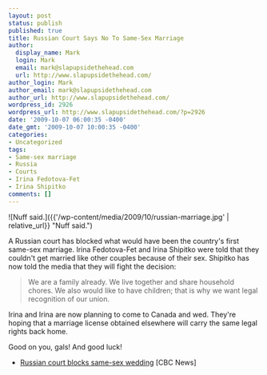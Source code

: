 ```yaml
---
layout: post
status: publish
published: true
title: Russian Court Says No To Same-Sex Marriage
author:
  display_name: Mark
  login: Mark
  email: mark@slapupsidethehead.com
  url: http://www.slapupsidethehead.com/
author_login: Mark
author_email: mark@slapupsidethehead.com
author_url: http://www.slapupsidethehead.com/
wordpress_id: 2926
wordpress_url: http://www.slapupsidethehead.com/?p=2926
date: '2009-10-07 06:00:35 -0400'
date_gmt: '2009-10-07 10:00:35 -0400'
categories:
- Uncategorized
tags:
- Same-sex marriage
- Russia
- Courts
- Irina Fedotova-Fet
- Irina Shipitko
comments: []
---
```

![Nuff said.]({{'/wp-content/media/2009/10/russian-marriage.jpg' | relative_url}} "Nuff said.")

A Russian court has blocked what would have been the country's first same-sex marriage. Irina Fedotova-Fet and Irina Shipitko were told that they couldn't get married like other couples because of their sex. Shipitko has now told the media that they will fight the decision:

> We are a family already. We live together and share household chores. We also would like to have children; that is why we want legal recognition of our union.

Irina and Irina are now planning to come to Canada and wed. They're hoping that a marriage license obtained elsewhere will carry the same legal rights back home.

Good on you, gals! And good luck!

- [Russian court blocks same-sex wedding](http://www.cbc.ca/world/story/2009/10/06/russia-lesbian-gay-marriage-court.html#socialcomments) [CBC News]
